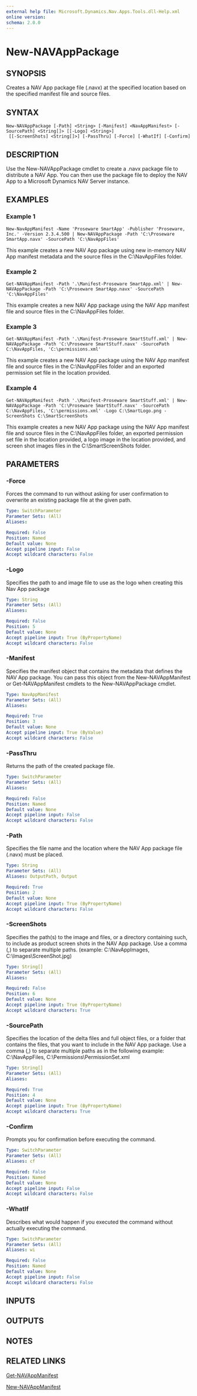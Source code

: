 ```yaml
---
external help file: Microsoft.Dynamics.Nav.Apps.Tools.dll-Help.xml
online version:
schema: 2.0.0
---
```


# New-NAVAppPackage

## SYNOPSIS
Creates a NAV App package file (.navx) at the specified location based on the specified manifest file and source files.

## SYNTAX

```
New-NAVAppPackage [-Path] <String> [-Manifest] <NavAppManifest> [-SourcePath] <String[]> [[-Logo] <String>]
 [[-ScreenShots] <String[]>] [-PassThru] [-Force] [-WhatIf] [-Confirm]
```

## DESCRIPTION
Use the New-NAVAppPackage cmdlet to create a .navx package file to distribute a NAV App.
You can then use the package file to deploy the NAV App to a Microsoft Dynamics NAV Server instance.

## EXAMPLES

### Example 1
```
New-NavAppManifest -Name 'Proseware SmartApp' -Publisher 'Proseware, Inc.' -Version 2.3.4.500 | New-NAVAppPackage -Path 'C:\Proseware SmartApp.navx' -SourcePath 'C:\NavAppFiles'
```

This example creates a new NAV App package using new in-memory NAV App manifest metadata and the source files in the C:\NavAppFiles folder.

### Example 2
```
Get-NAVAppManifest -Path '.\Manifest-Proseware SmartApp.xml' | New-NAVAppPackage -Path 'C:\Proseware SmartApp.navx' -SourcePath 'C:\NavAppFiles'
```

This example creates a new NAV App package using the NAV App manifest file and source files in the C:\NavAppFiles folder.

### Example 3
```
Get-NAVAppManifest -Path '.\Manifest-Proseware SmartStuff.xml' | New-NAVAppPackage -Path 'C:\Proseware SmartStuff.navx' -SourcePath C:\NavAppFiles, 'C:\permissions.xml'
```

This example creates a new NAV App package using the NAV App manifest file and source files in the C:\NavAppFiles folder and an exported permission set file in the location provided.

### Example 4
```
Get-NAVAppManifest -Path '.\Manifest-Proseware SmartStuff.xml' | New-NAVAppPackage -Path 'C:\Proseware SmartStuff.navx' -SourcePath C:\NavAppFiles, 'C:\permissions.xml' -Logo C:\SmartLogo.png -ScreenShots C:\SmartScreenShots
```

This example creates a new NAV App package using the NAV App manifest file and source files in the C:\NavAppFiles folder, an exported permission set file in the location provided, a logo image in the location provided, and screen shot images files in the C:\SmartScreenShots folder.

## PARAMETERS

### -Force
Forces the command to run without asking for user confirmation to overwrite an existing package file at the given path.

```yaml
Type: SwitchParameter
Parameter Sets: (All)
Aliases:

Required: False
Position: Named
Default value: None
Accept pipeline input: False
Accept wildcard characters: False
```

### -Logo
Specifies the path to and image file to use as the logo when creating this Nav App package

```yaml
Type: String
Parameter Sets: (All)
Aliases:

Required: False
Position: 5
Default value: None
Accept pipeline input: True (ByPropertyName)
Accept wildcard characters: False
```

### -Manifest
Specifies the manifest object that contains the metadata that defines the NAV App package.
You can pass this object from the New-NAVAppManifest or Get-NAVAppManifest cmdlets to the New-NAVAppPackage cmdlet.

```yaml
Type: NavAppManifest
Parameter Sets: (All)
Aliases:

Required: True
Position: 3
Default value: None
Accept pipeline input: True (ByValue)
Accept wildcard characters: False
```

### -PassThru
Returns the path of the created package file.

```yaml
Type: SwitchParameter
Parameter Sets: (All)
Aliases:

Required: False
Position: Named
Default value: None
Accept pipeline input: False
Accept wildcard characters: False
```

### -Path
Specifies the file name and the location where the NAV App package file (.navx) must be placed.

```yaml
Type: String
Parameter Sets: (All)
Aliases: OutputPath, Output

Required: True
Position: 2
Default value: None
Accept pipeline input: True (ByPropertyName)
Accept wildcard characters: False
```

### -ScreenShots
Specifies the path(s) to the image and files, or a directory containing such, to include as product screen shots in the NAV App package.
Use a comma (,) to separate multiple paths.
(example: C:\NavAppImages\, C:\Images\ScreenShot.jpg)

```yaml
Type: String[]
Parameter Sets: (All)
Aliases:

Required: False
Position: 6
Default value: None
Accept pipeline input: True (ByPropertyName)
Accept wildcard characters: True
```

### -SourcePath
Specifies the location of the delta files and full object files, or a folder that contains the files, that you want to include in the NAV App package.
Use a comma (,) to separate multiple paths as in the following example: C:\NavAppFiles\, C:\Permissions\PermissionSet.xml

```yaml
Type: String[]
Parameter Sets: (All)
Aliases:

Required: True
Position: 4
Default value: None
Accept pipeline input: True (ByPropertyName)
Accept wildcard characters: True
```

### -Confirm
Prompts you for confirmation before executing the command.

```yaml
Type: SwitchParameter
Parameter Sets: (All)
Aliases: cf

Required: False
Position: Named
Default value: None
Accept pipeline input: False
Accept wildcard characters: False
```

### -WhatIf
Describes what would happen if you executed the command without actually executing the command.

```yaml
Type: SwitchParameter
Parameter Sets: (All)
Aliases: wi

Required: False
Position: Named
Default value: None
Accept pipeline input: False
Accept wildcard characters: False
```

## INPUTS

## OUTPUTS

## NOTES
## RELATED LINKS
[Get-NAVAppManifest](Get-NAVAppManifest.md)

[New-NAVAppManifest](New-NAVAppManifest.md)
